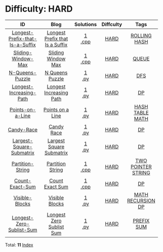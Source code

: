 
# Difficulty: HARD
| ID | Blog | Solutions | Diffculty | Tags |
|:----:|:----:|:-------:|:----:|:----:|
| [Longest-Prefix-that-Is-a-Suffix](https://binarysearch.com/problems/Longest-Prefix-that-Is-a-Suffix) | [Longest Prefix that Is a Suffix](https://helloacm.com/rolling-hash-algorithm-to-find-the-longest-prefix-that-is-a-suffix/) | [1](https://github.com/DoctorLai/ACM/tree/master/binarysearch/Longest-Prefix-that-Is-a-Suffix)<br/>[.cpp](https://github.com/DoctorLai/ACM/blob/master/binarysearch/.cpp.md)<BR/> | [HARD](https://github.com/DoctorLai/ACM/blob/master/binarysearch/HARD.md) | [ROLLING HASH](https://github.com/DoctorLai/ACM/blob/master/binarysearch/ROLLING%20HASH.md)<BR/> |
| [Sliding-Window-Max](https://binarysearch.com/problems/Sliding-Window-Max) | [Sliding Window Max](https://helloacm.com/compute-the-sliding-window-max-using-monetone-decreasing-double-ended-queue/) | [1](https://github.com/DoctorLai/ACM/tree/master/binarysearch/Sliding-Window-Max)<br/>[.cpp](https://github.com/DoctorLai/ACM/blob/master/binarysearch/.cpp.md)<BR/> | [HARD](https://github.com/DoctorLai/ACM/blob/master/binarysearch/HARD.md) | [QUEUE](https://github.com/DoctorLai/ACM/blob/master/binarysearch/QUEUE.md)<BR/> |
| [N-Queens-Puzzle](https://binarysearch.com/problems/N-Queens-Puzzle) | [N Queens Puzzle](https://helloacm.com/backtracking-algorithm-to-solve-n-queens-puzzle-partially-filled/) | [1](https://github.com/DoctorLai/ACM/tree/master/binarysearch/N-Queens-Puzzle)<br/>[.py](https://github.com/DoctorLai/ACM/blob/master/binarysearch/.py.md)<BR/> | [HARD](https://github.com/DoctorLai/ACM/blob/master/binarysearch/HARD.md) | [DFS](https://github.com/DoctorLai/ACM/blob/master/binarysearch/DFS.md)<BR/> |
| [Longest-Increasing-Path](https://binarysearch.com/problems/Longest-Increasing-Path) | [Longest Increasing Path](https://helloacm.com/teaching-kids-programming-longest-increasing-path-in-a-matrix-via-top-down-dynamic-programming-algorithm/) | [1](https://github.com/DoctorLai/ACM/tree/master/binarysearch/Longest-Increasing-Path)<br/>[.py](https://github.com/DoctorLai/ACM/blob/master/binarysearch/.py.md)<BR/> | [HARD](https://github.com/DoctorLai/ACM/blob/master/binarysearch/HARD.md) | [DP](https://github.com/DoctorLai/ACM/blob/master/binarysearch/DP.md)<BR/> |
| [Points-on-a-Line](https://binarysearch.com/problems/Points-on-a-Line) | [Points on a Line](https://helloacm.com/teaching-kids-programming-max-number-of-points-on-a-line/) | [1](https://github.com/DoctorLai/ACM/tree/master/binarysearch/Points-on-a-Line)<br/>[.py](https://github.com/DoctorLai/ACM/blob/master/binarysearch/.py.md)<BR/> | [HARD](https://github.com/DoctorLai/ACM/blob/master/binarysearch/HARD.md) | [HASH TABLE](https://github.com/DoctorLai/ACM/blob/master/binarysearch/HASH%20TABLE.md)<BR/>[MATH](https://github.com/DoctorLai/ACM/blob/master/binarysearch/MATH.md)<BR/> |
| [Candy-Race](https://binarysearch.com/problems/Candy-Race) | [Candy Race](https://helloacm.com/teaching-kids-programming-minmax-dynamic-programming-algorithm-game-of-picking-numbers-at-two-ends/) | [1](https://github.com/DoctorLai/ACM/tree/master/binarysearch/Candy-Race)<br/>[.py](https://github.com/DoctorLai/ACM/blob/master/binarysearch/.py.md)<BR/> | [HARD](https://github.com/DoctorLai/ACM/blob/master/binarysearch/HARD.md) | [DP](https://github.com/DoctorLai/ACM/blob/master/binarysearch/DP.md)<BR/> |
| [Largest-Square-Submatrix](https://binarysearch.com/problems/Largest-Square-Submatrix) | [Largest Square Submatrix](https://helloacm.com/teaching-kids-programming-dynamic-programming-algorithm-to-calculate-largest-square-submatrix/) | [1](https://github.com/DoctorLai/ACM/tree/master/binarysearch/Largest-Square-Submatrix)<br/>[.py](https://github.com/DoctorLai/ACM/blob/master/binarysearch/.py.md)<BR/> | [HARD](https://github.com/DoctorLai/ACM/blob/master/binarysearch/HARD.md) | [DP](https://github.com/DoctorLai/ACM/blob/master/binarysearch/DP.md)<BR/> |
| [Partition-String](https://binarysearch.com/problems/Partition-String) | [Partition String](https://helloacm.com/two-pointer-partition-string-to-most-unique-substrings/) | [1](https://github.com/DoctorLai/ACM/tree/master/binarysearch/Partition-String)<br/>[.cpp](https://github.com/DoctorLai/ACM/blob/master/binarysearch/.cpp.md)<BR/> | [HARD](https://github.com/DoctorLai/ACM/blob/master/binarysearch/HARD.md) | [TWO POINTER](https://github.com/DoctorLai/ACM/blob/master/binarysearch/TWO%20POINTER.md)<BR/>[STRING](https://github.com/DoctorLai/ACM/blob/master/binarysearch/STRING.md)<BR/> |
| [Count-Exact-Sum](https://binarysearch.com/problems/Count-Exact-Sum) | [Count Exact Sum](https://helloacm.com/dynamic-programming-algorithm-to-count-the-exact-sum-of-subsets/) | [1](https://github.com/DoctorLai/ACM/tree/master/binarysearch/Count-Exact-Sum)<br/>[.cpp](https://github.com/DoctorLai/ACM/blob/master/binarysearch/.cpp.md)<BR/> | [HARD](https://github.com/DoctorLai/ACM/blob/master/binarysearch/HARD.md) | [DP](https://github.com/DoctorLai/ACM/blob/master/binarysearch/DP.md)<BR/> |
| [Visible-Blocks](https://binarysearch.com/problems/Visible-Blocks) | [Visible Blocks](https://helloacm.com/teaching-kids-programming-permutation-of-k-out-of-n-visible-blocks-via-top-down-dynamic-programming-algorithm/) | [1](https://github.com/DoctorLai/ACM/tree/master/binarysearch/Visible-Blocks)<br/>[.py](https://github.com/DoctorLai/ACM/blob/master/binarysearch/.py.md)<BR/> | [HARD](https://github.com/DoctorLai/ACM/blob/master/binarysearch/HARD.md) | [MATH](https://github.com/DoctorLai/ACM/blob/master/binarysearch/MATH.md)<BR/>[RECURSION](https://github.com/DoctorLai/ACM/blob/master/binarysearch/RECURSION.md)<BR/>[DP](https://github.com/DoctorLai/ACM/blob/master/binarysearch/DP.md)<BR/> |
| [Longest-Zero-Sublist-Sum](https://binarysearch.com/problems/Longest-Zero-Sublist-Sum) | [Longest Zero Sublist Sum](https://helloacm.com/teaching-kids-programming-longest-zero-sublist-sum-via-prefix-sum/) | [1](https://github.com/DoctorLai/ACM/tree/master/binarysearch/Longest-Zero-Sublist-Sum)<br/>[.py](https://github.com/DoctorLai/ACM/blob/master/binarysearch/.py.md)<BR/> | [HARD](https://github.com/DoctorLai/ACM/blob/master/binarysearch/HARD.md) | [PREFIX SUM](https://github.com/DoctorLai/ACM/blob/master/binarysearch/PREFIX%20SUM.md)<BR/> |

Total: **11**
[Index](https://github.com/DoctorLai/ACM/blob/master/binarysearch/README.md)